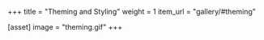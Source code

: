+++
title = "Theming and Styling"
weight = 1
item_url = "gallery/#theming"

[asset]
  image = "theming.gif"
+++


